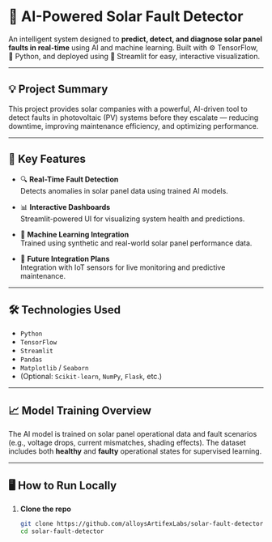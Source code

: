 # 🔆 AI-Powered Solar Fault Detector

An intelligent system designed to **predict, detect, and diagnose solar panel faults in real-time** using AI and machine learning. Built with ⚙️ TensorFlow, 🐍 Python, and deployed using 🚀 Streamlit for easy, interactive visualization.

---

## 💡 Project Summary

This project provides solar companies with a powerful, AI-driven tool to detect faults in photovoltaic (PV) systems before they escalate — reducing downtime, improving maintenance efficiency, and optimizing performance.

---

## 🚀 Key Features

- 🔍 **Real-Time Fault Detection**  
  Detects anomalies in solar panel data using trained AI models.

- 📊 **Interactive Dashboards**  
  Streamlit-powered UI for visualizing system health and predictions.

- 🧠 **Machine Learning Integration**  
  Trained using synthetic and real-world solar panel performance data.

- 📡 **Future Integration Plans**  
  Integration with IoT sensors for live monitoring and predictive maintenance.

---

## 🛠️ Technologies Used

- `Python`
- `TensorFlow`
- `Streamlit`
- `Pandas`
- `Matplotlib` / `Seaborn`
- (Optional: `Scikit-learn`, `NumPy`, `Flask`, etc.)

---

## 📈 Model Training Overview

The AI model is trained on solar panel operational data and fault scenarios (e.g., voltage drops, current mismatches, shading effects). The dataset includes both **healthy** and **faulty** operational states for supervised learning.

---

## 🖥️ How to Run Locally

1. **Clone the repo**
   ```bash
   git clone https://github.com/alloysArtifexLabs/solar-fault-detector.git
   cd solar-fault-detector

